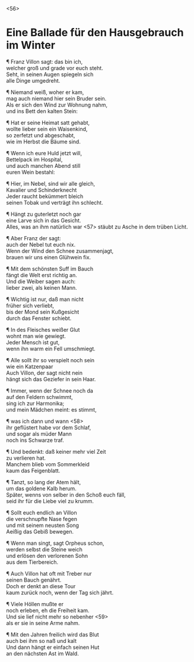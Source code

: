 <56>

# Eine Ballade für den Hausgebrauch im Winter

¶ Franz Villon sagt: das bin ich,  
welcher groß und grade vor euch steht.  
Seht, in seinen Augen spiegeln sich  
alle Dinge umgedreht.

¶ Niemand weiß, woher er kam,  
mag auch niemand hier sein Bruder sein.  
Als er sich den Wind zur Wohnung nahm,  
und ins Bett den kalten Stein:

¶ Hat er seine Heimat satt gehabt,  
wollte lieber sein ein Waisenkind,  
so zerfetzt und abgeschabt,  
wie im Herbst die Bäume sind.

¶ Wenn ich eure Huld jetzt will,  
Bettelpack im Hospital,  
und auch manchen Abend still  
euren Wein bestahl:

¶ Hier, im Nebel, sind wir alle gleich,  
Kavalier und Schinderknecht  
Jeder raucht bekümmert bleich  
seinen Tobak und verträgt ihn schlecht.

¶ Hängt zu guterletzt noch gar  
eine Larve sich in das Gesicht.  
Alles, was an ihm natürlich war <57>
stäubt zu Asche in dem trüben Licht.

¶ Aber Franz der sagt:  
auch der Nebel tut euch nix.  
Wenn der Wind den Schnee zusammenjagt,  
brauen wir uns einen Glühwein fix.

¶ Mit dem schönsten Suff im Bauch  
fängt die Welt erst richtig an.  
Und die Weiber sagen auch:  
lieber zwei, als keinen Mann.

¶ Wichtig ist nur, daß man nicht  
früher sich verliebt,  
bis der Mond sein Kußgesicht  
durch das Fenster schiebt.

¶ In des Fleisches weißer Glut  
wohnt man wie gewiegt.  
Jeder Mensch ist gut,  
wenn ihn warm ein Fell umschmiegt.

¶ Alle sollt ihr so verspielt noch sein  
wie ein Katzenpaar  
Auch Villon, der sagt nicht nein  
hängt sich das Geziefer in sein Haar.

¶ Immer, wenn der Schnee noch da  
auf den Feldern schwimmt,  
sing ich zur Harmonika;  
und mein Mädchen meint: es stimmt, 

¶ was ich dann und wann <58>  
ihr geflüstert habe vor dem Schlaf,  
und sogar als müder Mann  
noch ins Schwarze traf.

¶ Und bedenkt: daß keiner mehr viel Zeit  
zu verlieren hat.  
Manchem blieb vom Sommerkleid  
kaum das Feigenblatt.

¶ Tanzt, so lang der Atem hält,  
um das goldene Kalb herum.  
Später, wenns von selber in den Schoß euch fäll,  
seid ihr für die Liebe viel zu krumm.

¶ Sollt euch endlich an Villon  
die verschnupfte Nase fegen  
und mit seinem neusten Song  
Aeißig das Gebiß bewegen.

¶ Wenn man singt, sagt Orpheus schon,  
werden selbst die Steine weich  
und erlösen den verlorenen Sohn  
aus dem Tierbereich.

¶ Auch Villon hat oft mit Treber nur  
seinen Bauch genährt.  
Doch er denkt an diese Tour  
kaum zurück noch, wenn der Tag sich jährt.

¶ Viele Höllen mußte er  
noch erleben, eh die Freiheit kam.  
Und sie lief nicht mehr so nebenher <59>  
als er sie in seine Arme nahm.

¶ Mit den Jahren freilich wird das Blut  
auch bei ihm so naß und kalt  
Und dann hängt er einfach seinen Hut  
an den nächsten Ast im Wald.

